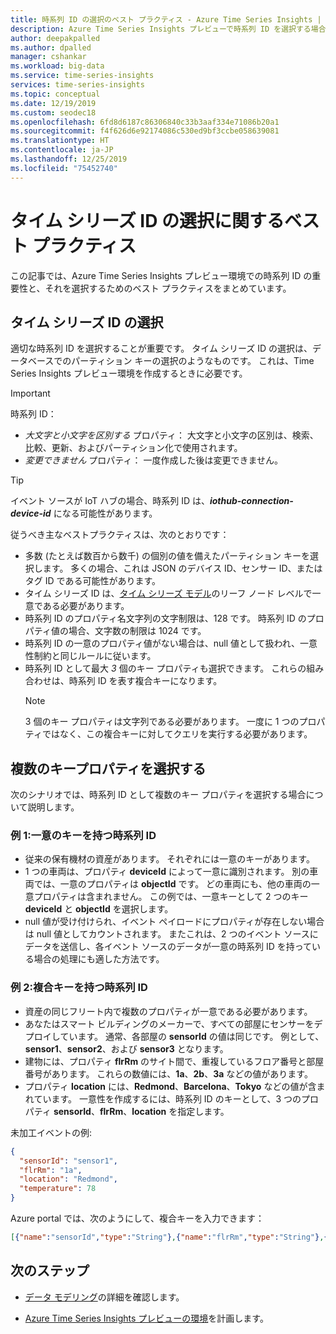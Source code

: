 ```yaml
---
title: 時系列 ID の選択のベスト プラクティス - Azure Time Series Insights | Microsoft Docs
description: Azure Time Series Insights プレビューで時系列 ID を選択する場合のベスト プラクティスについて説明します。
author: deepakpalled
ms.author: dpalled
manager: cshankar
ms.workload: big-data
ms.service: time-series-insights
services: time-series-insights
ms.topic: conceptual
ms.date: 12/19/2019
ms.custom: seodec18
ms.openlocfilehash: 6fd8d6187c86306840c33b3aaf334e71086b20a1
ms.sourcegitcommit: f4f626d6e92174086c530ed9bf3ccbe058639081
ms.translationtype: HT
ms.contentlocale: ja-JP
ms.lasthandoff: 12/25/2019
ms.locfileid: "75452740"
---
```

# <a name="best-practices-for-choosing-a-time-series-id"></a>タイム シリーズ ID の選択に関するベスト プラクティス

この記事では、Azure Time Series Insights プレビュー環境での時系列 ID の重要性と、それを選択するためのベスト プラクティスをまとめています。

## <a name="choose-a-time-series-id"></a>タイム シリーズ ID の選択

適切な時系列 ID を選択することが重要です。 タイム シリーズ ID の選択は、データベースでのパーティション キーの選択のようなものです。 これは、Time Series Insights プレビュー環境を作成するときに必要です。 

> [!IMPORTANT]
> 時系列 ID：
> * *大文字と小文字を区別する* プロパティ： 大文字と小文字の区別は、検索、比較、更新、およびパーティション化で使用されます。
> * *変更できません* プロパティ： 一度作成した後は変更できません。

> [!TIP]
> イベント ソースが IoT ハブの場合、時系列 ID は、***iothub-connection-device-id*** になる可能性があります。

従うべき主なベストプラクティスは、次のとおりです：

* 多数 (たとえば数百から数千) の個別の値を備えたパーティション キーを選択します。 多くの場合、これは JSON のデバイス ID、センサー ID、またはタグ ID である可能性があります。
* タイム シリーズ ID は、[タイム シリーズ モデル](./time-series-insights-update-tsm.md)のリーフ ノード レベルで一意である必要があります。
* 時系列 ID のプロパティ名文字列の文字制限は、128 です。 時系列 ID のプロパティ値の場合、文字数の制限は 1024 です。
* 時系列 ID の一意のプロパティ値がない場合は、null 値として扱われ、一意性制約と同じルールに従います。
* 時系列 ID として最大 *3* 個のキー プロパティも選択できます。 これらの組み合わせは、時系列 ID を表す複合キーになります。  
  > [!NOTE]
  > 3 個のキー プロパティは文字列である必要があります。
  > 一度に 1 つのプロパティではなく、この複合キーに対してクエリを実行する必要があります。

## <a name="select-more-than-one-key-property"></a>複数のキープロパティを選択する

次のシナリオでは、時系列 ID として複数のキー プロパティを選択する場合について説明します。  

### <a name="example-1-time-series-id-with-a-unique-key"></a>例 1:一意のキーを持つ時系列 ID

* 従来の保有機材の資産があります。 それぞれには一意のキーがあります。
* 1 つの車両は、プロパティ **deviceId** によって一意に識別されます。 別の車両では、一意のプロパティは **objectId** です。 どの車両にも、他の車両の一意プロパティは含まれません。 この例では、一意キーとして 2 つのキー **deviceId** と **objectId** を選択します。
* null 値が受け付けられ、イベント ペイロードにプロパティが存在しない場合は null 値としてカウントされます。 またこれは、2 つのイベント ソースにデータを送信し、各イベント ソースのデータが一意の時系列 ID を持っている場合の処理にも適した方法です。

### <a name="example-2-time-series-id-with-a-composite-key"></a>例 2:複合キーを持つ時系列 ID

* 資産の同じフリート内で複数のプロパティが一意である必要があります。 
* あなたはスマート ビルディングのメーカーで、すべての部屋にセンサーをデプロイしています。 通常、各部屋の **sensorId** の値は同じです。 例として、**sensor1**、**sensor2**、および **sensor3** となります。
* 建物には、プロパティ **flrRm** のサイト間で、重複しているフロア番号と部屋番号があります。 これらの数値には、**1a**、**2b**、**3a** などの値があります。
* プロパティ **location** には、**Redmond**、**Barcelona**、**Tokyo** などの値が含まれています。 一意性を作成するには、時系列 ID のキーとして、3 つのプロパティ **sensorId**、**flrRm**、**location** を指定します。

未加工イベントの例:

```JSON
{
  "sensorId": "sensor1",
  "flrRm": "1a",
  "location": "Redmond",
  "temperature": 78
}
```

Azure portal では、次のようにして、複合キーを入力できます： 

```JSON
[{"name":"sensorId","type":"String"},{"name":"flrRm","type":"String"},{"name":"location","type":"string"}]
```

## <a name="next-steps"></a>次のステップ

* [データ モデリング](./time-series-insights-update-tsm.md)の詳細を確認します。

* [Azure Time Series Insights プレビューの環境](./time-series-insights-update-plan.md)を計画します。